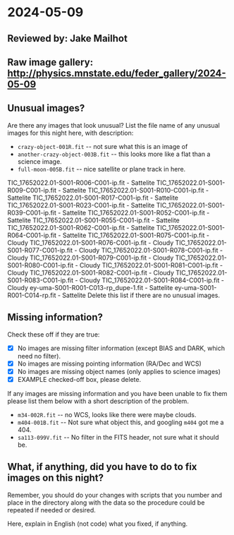 # 2024-05-09

## Reviewed by:   Jake Mailhot

## Raw image gallery: http://physics.mnstate.edu/feder_gallery/2024-05-09

## Unusual images?

Are there any images that look unusual? List the file name of any unusual images for this night here, with description:

+ `crazy-object-001R.fit` -- not sure what this is an image of
+ `another-crazy-object-003B.fit` -- this looks more like a flat than a science image.
+ `full-moon-005B.fit` -- nice satellite or plane track in here.

TIC_17652022.01-S001-R006-C001-ip.fit - Sattelite
TIC_17652022.01-S001-R009-C001-ip.fit - Sattelite
TIC_17652022.01-S001-R010-C001-ip.fit - Sattelite
TIC_17652022.01-S001-R017-C001-ip.fit - Sattelite
TIC_17652022.01-S001-R023-C001-ip.fit - Sattelite
TIC_17652022.01-S001-R039-C001-ip.fit - Sattelite
TIC_17652022.01-S001-R052-C001-ip.fit - Sattelite
TIC_17652022.01-S001-R055-C001-ip.fit - Sattelite
TIC_17652022.01-S001-R062-C001-ip.fit - Sattelite
TIC_17652022.01-S001-R064-C001-ip.fit - Sattelite
TIC_17652022.01-S001-R075-C001-ip.fit - Cloudy
TIC_17652022.01-S001-R076-C001-ip.fit - Cloudy
TIC_17652022.01-S001-R077-C001-ip.fit - Cloudy
TIC_17652022.01-S001-R078-C001-ip.fit - Cloudy
TIC_17652022.01-S001-R079-C001-ip.fit - Cloudy
TIC_17652022.01-S001-R080-C001-ip.fit - Cloudy
TIC_17652022.01-S001-R081-C001-ip.fit - Cloudy
TIC_17652022.01-S001-R082-C001-ip.fit - Cloudy
TIC_17652022.01-S001-R083-C001-ip.fit - Cloudy
TIC_17652022.01-S001-R084-C001-ip.fit - Cloudy
ey-uma-S001-R001-C013-rp_dupe-1.fit - Sattelite
ey-uma-S001-R001-C014-rp.fit - Sattelite
Delete this list if there are no unusual images.

## Missing information?

Check these off if they are true:

- [x] No images are missing filter information (except BIAS and DARK, which need no filter).
- [x] No images are missing pointing information (RA/Dec and WCS)
- [x] No images are missing object names (only applies to science images)
- [x] EXAMPLE checked-off box, please delete.

If any images are missing information and you have been unable to fix them please list
them below with a short description of the problem.

+ `m34-002R.fit` -- no WCS, looks like there were maybe clouds.
+ `m404-001B.fit` -- Not sure what object this, and googling `m404` got me a 404.
+ `sa113-099V.fit` -- No filter in the FITS header, not sure what it should be.

## What, if anything, did you have to do to fix images on this night?

Remember, you should do your changes with scripts that you number and place in the
directory along with the data so the procedure could be repeated if needed or
desired.

Here, explain in English (not code) what you fixed, if anything.
